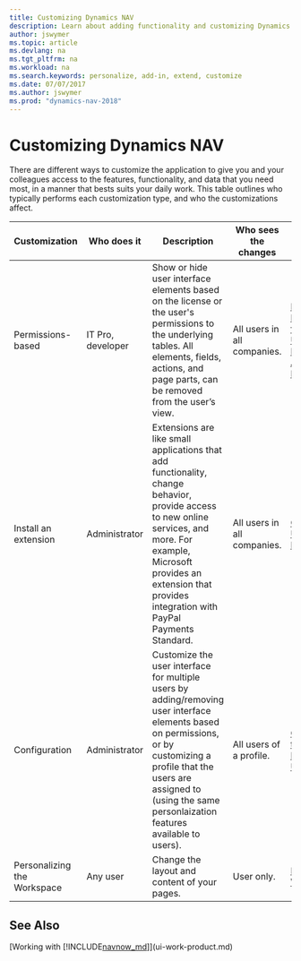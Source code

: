 ```yaml
---
title: Customizing Dynamics NAV
description: Learn about adding functionality and customizing Dynamics NAV.
author: jswymer
ms.topic: article
ms.devlang: na
ms.tgt_pltfrm: na
ms.workload: na
ms.search.keywords: personalize, add-in, extend, customize
ms.date: 07/07/2017
ms.author: jswymer
ms.prod: "dynamics-nav-2018"
---
```

# Customizing Dynamics NAV
There are different ways to customize the application to give you and your colleagues access to the features, functionality, and data that you need most, in a manner that bests suits your daily work. This table outlines who typically performs each customization type, and who the customizations affect.

| Customization   |Who does it|  Description  |  Who sees the changes  |  More information  |
|-----------------|---|---------------|------------------------|--------------------|
|Permissions-based|IT Pro, developer|Show or hide user interface elements based on the license or the user's permissions to the underlying tables. All elements, fields, actions, and page parts, can be removed from the user’s view.|All users in all companies.|[Removing Elements from the User Interface According to Permissions](/dynamics-nav/Removing-Elements-from-the-User-Interface-According-to-Permissions)|
|Install an extension|Administrator|Extensions are like small applications that add functionality, change behavior, provide access to new online services, and more. For example, Microsoft provides an extension that provides integration with PayPal Payments Standard.|All users in all companies.|[Customizing Using Extensions](ui-extensions.md)|
|Configuration|Administrator| Customize the user interface for multiple users by adding/removing user interface elements based on permissions, or by customizing a profile that the users are assigned to (using the same personlaization features available to users).|All users of a profile. |[Configuring the User Interface for Users](admin-configure-user-interface.md)|  
|Personalizing the Workspace|Any user|Change the layout and content of your pages.|User only.|[Personalizing Workspaces](ui-personalization-overview.md)|

## See Also
[Working with [!INCLUDE[navnow_md](includes/navnow_md.md)]](ui-work-product.md)  
